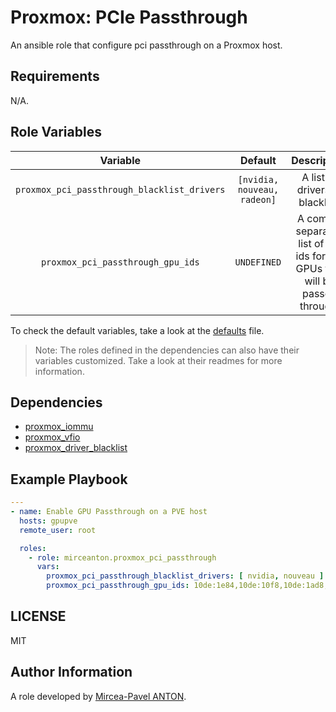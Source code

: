 Proxmox: PCIe Passthrough
=========================

An ansible role that configure pci passthrough on a Proxmox host.

Requirements
------------

N/A.

Role Variables
--------------

|                  Variable                   |           Default           |                                 Description                                 |
| :-----------------------------------------: | :-------------------------: | :-------------------------------------------------------------------------: |
| `proxmox_pci_passthrough_blacklist_drivers` | `[nvidia, nouveau, radeon]` |                       A list of drivers to blacklist.                       |
|      `proxmox_pci_passthrough_gpu_ids`      |         `UNDEFINED`         | A comma separated list of pci ids for the GPUs that will be passed through. |

To check the default variables, take a look at the [defaults](defaults/main.yml) file.

> Note: The roles defined in the dependencies can also have their variables customized. Take a look at their readmes for more information.

Dependencies
------------

- [proxmox_iommu](https://github.com/mirceanton/ansible_role-proxmox_iommu)
- [proxmox_vfio](https://github.com/mirceanton/ansible_role-proxmox_vfio)
- [proxmox_driver_blacklist](https://github.com/mirceanton/ansible_role-proxmox_driver_blacklist)

Example Playbook
----------------

``` yml
---
- name: Enable GPU Passthrough on a PVE host
  hosts: gpupve
  remote_user: root

  roles:
    - role: mirceanton.proxmox_pci_passthrough
      vars:
        proxmox_pci_passthrough_blacklist_drivers: [ nvidia, nouveau ]
        proxmox_pci_passthrough_gpu_ids: 10de:1e84,10de:10f8,10de:1ad8,10de:1ad9,10de:1c81,10de:0fb9
```

LICENSE
-------

MIT

Author Information
------------------

A role developed by [Mircea-Pavel ANTON](https://www.mirceanton.com).
